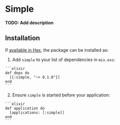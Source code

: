 # Simple

**TODO: Add description**

## Installation

If [available in Hex](https://hex.pm/docs/publish), the package can be installed as:

  1. Add `simple` to your list of dependencies in `mix.exs`:

    ```elixir
    def deps do
      [{:simple, "~> 0.1.0"}]
    end
    ```

  2. Ensure `simple` is started before your application:

    ```elixir
    def application do
      [applications: [:simple]]
    end
    ```

